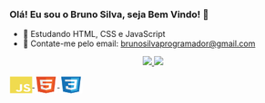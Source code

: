 ### Olá! Eu sou o Bruno Silva, seja Bem Vindo! 👋

- 🌱 Estudando HTML, CSS e JavaScript
- 📩 Contate-me pelo email: brunosilvaprogramador@gmail.com 

<div align="center">
  <a href="https://github.com/BrunoSilvaProgramador">
  <img height="170em" src="https://github-readme-stats.vercel.app/api?username=BrunoSilvaProgramador&show_icons=true&theme=dracula&include_all_commits=true&count_private=true"/>
  <img height="170em" src="https://github-readme-stats.vercel.app/api/top-langs/?username=BrunoSilvaProgramador&layout=compact&langs_count=7&theme=dracula"/>
</div>
  
  <div style="display: inline_block"><br>
  <img align="center" alt="Bruno-Js" height="30" width="40" src="https://raw.githubusercontent.com/devicons/devicon/master/icons/javascript/javascript-plain.svg">
  <img align="center" alt="Bruno-HTML" height="30" width="40" src="https://raw.githubusercontent.com/devicons/devicon/master/icons/html5/html5-original.svg">
  <img align="center" alt="Bruno-CSS" height="30" width="40" src="https://raw.githubusercontent.com/devicons/devicon/master/icons/css3/css3-original.svg">
  </div>
  
  ##
